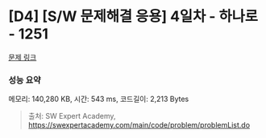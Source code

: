 # [D4] [S/W 문제해결 응용] 4일차 - 하나로 - 1251 

[문제 링크](https://swexpertacademy.com/main/code/problem/problemDetail.do?contestProbId=AV15StKqAQkCFAYD) 

### 성능 요약

메모리: 140,280 KB, 시간: 543 ms, 코드길이: 2,213 Bytes



> 출처: SW Expert Academy, https://swexpertacademy.com/main/code/problem/problemList.do